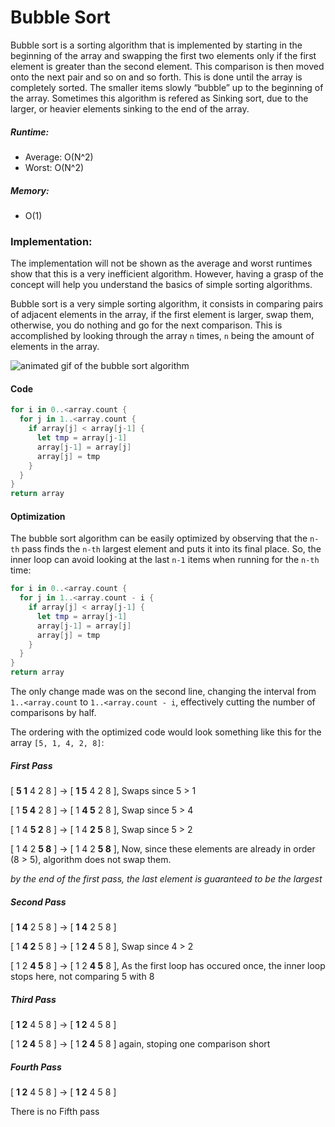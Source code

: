 # Bubble Sort

Bubble sort is a sorting algorithm that is implemented by starting in the beginning of the array and swapping the first two elements only if the first element is greater than the second element. This comparison is then moved onto the next pair and so on and so forth. This is done until the array is completely sorted. The smaller items slowly “bubble” up to the beginning of the array. Sometimes this algorithm is refered as Sinking sort, due to the larger, or heavier elements sinking to the end of the array.

##### Runtime:
- Average: O(N^2)
- Worst: O(N^2)

##### Memory:
- O(1)

### Implementation:

The implementation will not be shown as the average and worst runtimes show that this is a very inefficient algorithm. However, having a grasp of the concept will help you understand the basics of simple sorting algorithms.

Bubble sort is a very simple sorting algorithm, it consists in comparing pairs of adjacent elements in the array, if the first element is larger, swap them, otherwise, you do nothing and go for the next comparison.
This is accomplished by looking through the array `n` times, `n` being the amount of elements in the array.

![animated gif of the bubble sort algorithm](https://s3.amazonaws.com/codecademy-content/programs/tdd-js/articles/BubbleSort.gif)


#### Code
```swift
for i in 0..<array.count {
  for j in 1..<array.count {
    if array[j] < array[j-1] {
      let tmp = array[j-1]
      array[j-1] = array[j]
      array[j] = tmp
    }
  }
}
return array
```

#### Optimization
The bubble sort algorithm can be easily optimized by observing that the `n-th` pass finds the `n-th` largest element and puts it into its final place. So, the inner loop can avoid looking at the last `n-1` items when running for the `n-th` time:

```swift
for i in 0..<array.count {
  for j in 1..<array.count - i {
    if array[j] < array[j-1] {
      let tmp = array[j-1]
      array[j-1] = array[j]
      array[j] = tmp
    }
  }
}
return array
```

The only change made was on the second line, changing the interval from `1..<array.count` to `1..<array.count - i`, effectively cutting the number of comparisons by half.

The ordering with the optimized code would look something like this for the array  `[5, 1, 4, 2, 8]`:

##### First Pass
[ **5 1** 4 2 8 ] -> [ **1 5** 4 2 8 ], Swaps since 5 > 1

[ 1 **5 4** 2 8 ] -> [ 1 **4 5** 2 8 ], Swap since 5 > 4 

[ 1 4 **5 2** 8 ] -> [ 1 4 **2 5** 8 ], Swap since 5 > 2 

[ 1 4 2 **5 8** ] -> [ 1 4 2 **5 8** ], Now, since these elements are already in order (8 > 5), algorithm does not swap them. 

*by the end of the first pass, the last element is guaranteed to be the largest*

##### Second Pass
[ **1 4** 2 5 8 ] -> [ **1 4** 2 5 8 ]

[ 1 **4 2** 5 8 ] -> [ 1 **2 4** 5 8 ], Swap since 4 > 2 

[ 1 2 **4 5** 8 ] -> [ 1 2 **4 5** 8 ], As the first loop has occured once, the inner loop stops here, not comparing 5 with 8

##### Third Pass
[ **1 2** 4 5 8 ] -> [ **1 2** 4 5 8 ]

[ 1 **2 4** 5 8 ] -> [ 1 **2 4** 5 8 ] again, stoping one comparison short

##### Fourth Pass
[ **1 2** 4 5 8 ] -> [ **1 2** 4 5 8 ]

There is no Fifth pass

